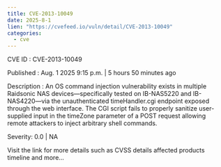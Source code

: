 ```yaml
--- 
title: CVE-2013-10049
date: 2025-8-1
lien: "https://cvefeed.io/vuln/detail/CVE-2013-10049"
categories:
  - cve
---
```


CVE ID : CVE-2013-10049

Published :  Aug. 1
2025
9:15 p.m. | 5 hours
50 minutes ago

Description : An OS command injection vulnerability exists in multiple Raidsonic NAS devices—specifically tested on IB-NAS5220 and IB-NAS4220—via the unauthenticated timeHandler.cgi endpoint exposed through the web interface. The CGI script fails to properly sanitize user-supplied input in the timeZone parameter of a POST request
allowing remote attackers to inject arbitrary shell commands.

Severity: 0.0 | NA

Visit the link for more details
such as CVSS details
affected products
timeline
and more...

